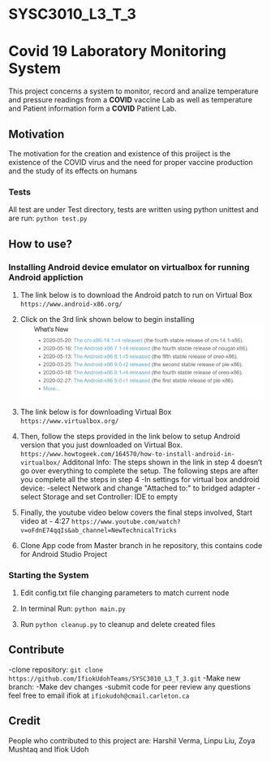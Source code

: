 # SYSC3010_L3_T_3
# **Covid 19 Laboratory Monitoring System**
This project concerns a system to monitor, record and analize temperature and pressure readings from a **COVID** vaccine Lab as well as temperature and Patient information form a **COVID** Patient Lab.

## **Motivation**
The motivation for the creation and existence of this proiject is the existence of the COVID virus and the need for proper vaccine production and the study of its effects on humans

### **Tests**
All test are under Test directory, tests are written using python unittest and are run: `python test.py`

## **How to use?**

### Installing Android device emulator on virtualbox for running Android appliction
1. The link below is to download the Android patch to run on Virtual Box 
`https://www.android-x86.org/ `

2. Click on the 3rd link shown below to begin installing 
![alt text](readme.png?raw=true)

3. The link below is for downloading Virtual Box  
`https://www.virtualbox.org/ `

4. Then, follow the steps provided in the link below to setup Android version that you just downloaded on Virtual Box. 
`https://www.howtogeek.com/164570/how-to-install-android-in-virtualbox/`
Additonal Info: The steps shown in the link in step 4 doesn’t go over everything to complete the setup. The following steps are after you complete all the steps in step 4
-In settings for virtual box anddroid device:
    -select Network and change "Attached to:" to bridged adapter
    -select Storage and set Controller: IDE to empty

5. Finally, the youtube video below covers the final steps involved, Start video at - 4:27 
`https://www.youtube.com/watch?v=oFdnE74qqIs&ab_channel=NewTechnicalTricks `

6. Clone App code from Master branch in he repository, this contains code for Android Studio Project

### Starting the System
1. Edit config.txt file changing parameters to match current node

2. In terminal Run: `python main.py`

3. Run `python cleanup.py` to cleanup and delete created files

## **Contribute**
-clone repository: `git clone https://github.com/IfiokUdohTeams/SYSC3010_L3_T_3.git`
-Make new branch: 
-Make dev changes
-submit code for peer review
any questions feel free to email ifiok at `ifiokudoh@cmail.carleton.ca`

## **Credit**
People who contributed to this project are:
Harshil Verma, Linpu Liu, Zoya Mushtaq and Ifiok Udoh

